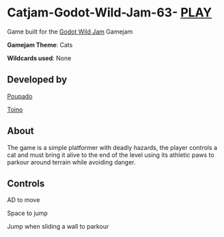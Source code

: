 # Catjam-Godot-Wild-Jam-63- [PLAY](https://poupado.itch.io/ragecat-lite)
Game built for the [Godot Wild Jam](https://itch.io/jam/godot-wild-jam-63) Gamejam

**Gamejam Theme**: Cats

**Wildcards used**: None

## Developed by
[Poupado](https://github.com/RubenPPP)

[Toino](https://github.com/AntonioNevess)

## About
The game is a simple platformer with deadly hazards, the player controls a cat
and must bring it alive to the end of the level using its athletic paws to
parkour around terrain while avoiding danger.

## Controls
AD to move

Space to jump

Jump when sliding a wall to parkour
